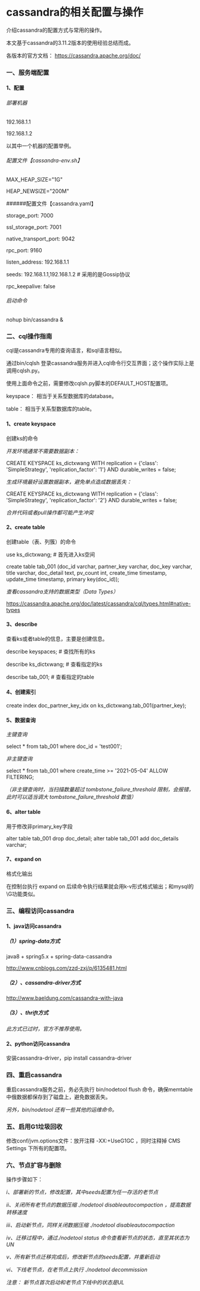 # cassandra的相关配置与操作

介绍cassandra的配置方式与常用的操作。

本文基于cassandra的3.11.2版本的使用经验总结而成。

各版本的官方文档： https://cassandra.apache.org/doc/

### 一、服务端配置

#### 1、配置

###### 部署机器

192.168.1.1

192.168.1.2

以其中一个机器的配置举例。

###### 配置文件【cassandra-env.sh】

MAX_HEAP_SIZE="1G"

HEAP_NEWSIZE="200M"

######配置文件【cassandra.yaml】

storage_port: 7000

ssl_storage_port: 7001

native_transport_port: 9042

rpc_port: 9160

listen_address: 192.168.1.1

seeds: 192.168.1.1,192.168.1.2  # 采用的是Gossip协议

rpc_keepalive: false

###### 启动命令

nohup bin/cassandra &

### 二、cql操作指南

cql是cassandra专用的查询语言，和sql语言相似。

通过bin/cqlsh 登录cassandra服务并进入cql命令行交互界面；这个操作实际上是调用cqlsh.py。

使用上面命令之前，需要修改cqlsh.py脚本的DEFAULT_HOST配置项。

keyspace： 相当于关系型数据库的database。

table： 相当于关系型数据库的table。

#### 1、create keyspace

创建ks的命令

*开发环境通常不需要数据副本：*

CREATE KEYSPACE ks_dictxwang WITH replication = {'class': 'SimpleStrategy', 'replication_factor': '1'}  AND durable_writes = false;

*生成环境最好设置数据副本，避免单点造成数据丢失：*

CREATE KEYSPACE ks_dictxwang WITH replication = {'class': 'SimpleStrategy', 'replication_factor': '2'}  AND durable_writes = false;

*合并代码或者pull操作都可能产生冲突*

#### 2、create table

创建table（表、列簇）的命令

use ks_dictxwang;  # 首先进入ks空间

create table tab_001 (doc_id varchar, partner_key varchar, doc_key varchar, title varchar, doc_detail text, pv_count int, create_time timestamp, update_time timestamp, primary key(doc_id));

*查看cassandra支持的数据类型（Data Types）*

https://cassandra.apache.org/doc/latest/cassandra/cql/types.html#native-types

#### 3、describe

查看ks或者table的信息，主要是创建信息。

describe keyspaces;  # 查找所有的ks

describe ks_dictxwang; # 查看指定的ks

describe tab_001; # 查看指定的table

#### 4、创建索引

create index doc_partner_key_idx on ks_dictxwang.tab_001(partner_key);

#### 5、数据查询

*主键查询*

select * from tab_001 where doc_id = 'test001';

*非主键查询*

select * from tab_001 where create_time >= '2021-05-04' ALLOW FILTERING;

*（非主键查询时，当扫描数量超过 tombstone_failure_threshold 限制，会报错，此时可以适当调大 tombstone_failure_threshold 数值）*

#### 6、alter table

用于修改非primary_key字段

alter table tab_001 drop doc_detail;
alter table tab_001 add doc_details varchar;

#### 7、expand on

格式化输出

在控制台执行 expand on 后续命令执行结果就会用k-v形式格式输出；和mysql的\G功能类似。

### 三、编程访问cassandra

#### 1、java访问cassandra

##### （1）spring-data方式

java8 + spring5.x + spring-data-cassandra

http://www.cnblogs.com/zzd-zxj/p/6135481.html

##### （2）、cassandra-driver方式

http://www.baeldung.com/cassandra-with-java

##### （3）、thrift方式

*此方式已过时，官方不推荐使用。*

#### 2、python访问cassandra

安装cassandra-driver，pip install cassandra-driver

### 四、重启cassandra

重启cassandra服务之前，务必先执行 bin/nodetool flush 命令，确保memtable中俄数据都保存到了磁盘上，避免数据丢失。

*另外，bin/nodetool 还有一些其他的运维命令。*

### 五、启用G1垃圾回收

修改conf/jvm.options文件：放开注释 -XX:+UseG1GC ，同时注释掉 CMS Settings 下所有的配置项。

### 六、节点扩容与删除

操作步骤如下：

*i、部署新的节点，修改配置，其中seeds配置为任一存活的老节点*

*ii、关闭所有老节点的数据压缩 ./nodetool disableautocompaction ，提高数据转移速度*

*iii、启动新节点，同样关闭数据压缩 ./nodetool disableautocompaction*

*iv、迁移过程中，通过./nodetool status 命令查看新节点的状态，直至其状态为 UN*

*v、所有新节点迁移完成后，修改新节点的seeds配置，并重新启动*

*vi、下线老节点，在老节点上执行 ./nodetool decommission*

*注意： 新节点首次启动和老节点下线中的状态是UL*


